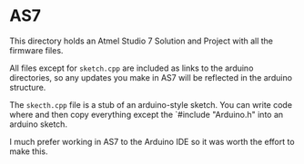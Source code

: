 # AS7

This directory holds an Atmel Studio 7 Solution and Project with all the firmware files.

All files except for `sketch.cpp` are included as links to the arduino directories, so any updates you make in AS7 will be reflected in the arduino structure.

The `skecth.cpp` file is a stub of an arduino-style sketch. You can write code where and then copy everything except the `#include "Arduino.h" into an arduino sketch.

I much prefer working in AS7 to the Arduino IDE so it was worth the effort to make this. 
